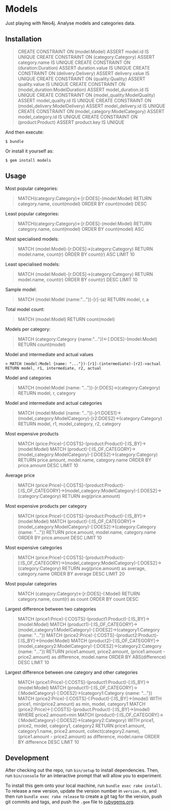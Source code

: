# Models

Just playing with Neo4j. Analyse models and categories data.

## Installation

> CREATE CONSTRAINT ON (model:Model) ASSERT model.id IS UNIQUE
> CREATE CONSTRAINT ON (category:Category) ASSERT category.name IS UNIQUE
> CREATE CONSTRAINT ON (duration:Duration) ASSERT duration.value IS UNIQUE
> CREATE CONSTRAINT ON (delivery:Delivery) ASSERT delivery.value IS UNIQUE
> CREATE CONSTRAINT ON (quality:Quality) ASSERT quality.value IS UNIQUE
> CREATE CONSTRAINT ON (model_duration:ModelDuration) ASSERT model_duration.id IS UNIQUE
> CREATE CONSTRAINT ON (model_quality:ModelQuality) ASSERT model_quality.id IS UNIQUE
> CREATE CONSTRAINT ON (model_delivery:ModelDelivery) ASSERT model_delivery.id IS UNIQUE
> CREATE CONSTRAINT ON (model_category:ModelCategory) ASSERT model_category.id IS UNIQUE
> CREATE CONSTRAINT ON (product:Product) ASSERT product.key IS UNIQUE

And then execute:

    $ bundle

Or install it yourself as:

    $ gem install models

## Usage

Most popular categories:

> MATCH(category:Category)<-[r:DOES]-(model:Model) RETURN category.name, count(model) ORDER BY count(model) DESC

Least popular categories:

> MATCH(category:Category)<-[r:DOES]-(model:Model) RETURN category.name, count(model) ORDER BY count(model) ASC

Most specialised models:

> MATCH (model:Model)-[r:DOES]->(category:Category) RETURN model.name, count(r) ORDER BY count(r) ASC LIMIT 10

Least specialised models:

> MATCH (model:Model)-[r:DOES]->(category:Category) RETURN model.name, count(r) ORDER BY count(r) DESC LIMIT 10

Sample model:

> MATCH (model:Model {name:"..."})-[r]-(a) RETURN model, r, a

Total model count:

> MATCH (model:Model) RETURN count(model)

Models per category:

> MATCH (category:Category {name:"..."})<-[:DOES]-(model:Model) RETURN count(model)

Model and intermediate and actual values

    > MATCH (model:Model {name: "..."})-[r1]-(intermediate)-[r2]->actual RETURN model, r1, intermediate, r2, actual

Model and categories

> MATCH (model:Model {name: "..."})-[r:DOES]->(category:Category) RETURN model, r, category

Model and intermediate and actual categories

> MATCH (model:Model {name: "..."})-[r1:DOES1]->(model_category:ModelCategory)-[r2:DOES2]->(category:Category) RETURN model, r1, model_category, r2, category

Most expensive products

> MATCH (price:Price)-[:COSTS]-(product:Product)-[:IS_BY]->(model:Model)
> MATCH (product)-[:IS_OF_CATEGORY]->(model_category:ModelCategory)-[:DOES2]->(category:Category) RETURN price.amount, model.name, category.name ORDER BY price.amount DESC LIMIT 10

Average price

> MATCH (price:Price)-[:COSTS]-(product:Product)-[:IS_OF_CATEGORY]->(model_category:ModelCategory)-[:DOES2]->(category:Category) RETURN avg(price.amount)

Most expensive products per category

> MATCH (price:Price)-[:COSTS]-(product:Product)-[:IS_BY]->(model:Model)
> MATCH (product)-[:IS_OF_CATEGORY]->(model_category:ModelCategory)-[:DOES2]->(category:Category {name: "..."}) RETURN price.amount, model.name, category.name ORDER BY price.amount DESC LIMIT 10

Most expensive categories

> MATCH (price:Price)-[:COSTS]-(product:Product)-[:IS_OF_CATEGORY]->(model_category:ModelCategory)-[:DOES2]->(category:Category) RETURN avg(price.amount) as average, category.name ORDER BY average DESC LIMIT 20

Most popular categories

> MATCH (category:Category)<-[r:DOES]-(:Model) RETURN category.name, count(r) as count ORDER BY count DESC

Largest difference between two categories

> MATCH (price1:Price)-[:COSTS]-(product1:Product)-[:IS_BY]->(model:Model)
> MATCH (product1)-[:IS_OF_CATEGORY]->(model_category1:ModelCategory)-[:DOES2]->(category1:Category {name: "..."})
> MATCH (price2:Price)-[:COSTS]-(product2:Product)-[:IS_BY]->(model:Model)
> MATCH (product2)-[:IS_OF_CATEGORY]->(model_category2:ModelCategory)-[:DOES2]->(category2:Category {name: "..."})
> RETURN price1.amount, price2.amount, (price1.amount - price2.amount) as difference, model.name ORDER BY ABS(difference) DESC LIMIT 10

Largest difference between one category and other categories

> MATCH (price1:Price)-[:COSTS]-(product1:Product)-[:IS_BY]->(model:Model)
> MATCH (product1)-[:IS_OF_CATEGORY]->(:ModelCategory)-[:DOES2]->(category1:Category {name: "..."})
> MATCH (price2:Price)-[:COSTS]-(:Product)-[:IS_BY]->(model)
> WITH price1, min(price2.amount) as min, model, category1
> MATCH (price2:Price)<-[:COSTS]-(product:Product)-[:IS_BY]->(model) WHERE price2.amount=min
> MATCH (product)-[:IS_OF_CATEGORY]->(:ModelCategory)-[:DOES2]->(category2:Category)
> WITH price1, price2, model, category1, category2
> RETURN price1.amount, category1.name, price2.amount, collect(category2.name), (price1.amount - price2.amount) as difference, model.name ORDER BY difference DESC LIMIT 10

## Development

After checking out the repo, run `bin/setup` to install dependencies. Then, run `bin/console` for an interactive prompt that will allow you to experiment.

To install this gem onto your local machine, run `bundle exec rake install`. To release a new version, update the version number in `version.rb`, and then run `bundle exec rake release` to create a git tag for the version, push git commits and tags, and push the `.gem` file to [rubygems.org](https://rubygems.org).
